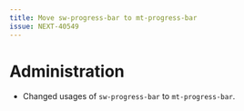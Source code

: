 ```yaml
---
title: Move sw-progress-bar to mt-progress-bar
issue: NEXT-40549
---
```

# Administration
* Changed usages of `sw-progress-bar` to `mt-progress-bar`.
